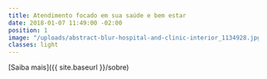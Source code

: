 ```yaml
---
title: Atendimento focado em sua saúde e bem estar
date: 2018-01-07 11:49:00 -02:00
position: 1
image: "/uploads/abstract-blur-hospital-and-clinic-interior_1134928.jpg"
classes: light
---
```


[Saiba mais]({{ site.baseurl }}/sobre)